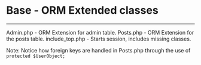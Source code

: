 # Base - ORM Extended classes

----

Admin.php 		- ORM Extension for admin table.
Posts.php 		- ORM Extension for the posts table.
include_top.php - Starts session, includes missing classes.

Note: 	Notice how foreign keys are handled in Posts.php
		through the use of `protected $UserObject;`